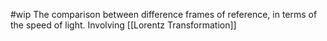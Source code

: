 #wip
The comparison between difference frames of reference, in terms of the speed of light. Involving [[Lorentz Transformation]]
